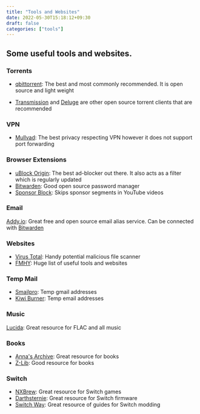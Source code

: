 ```yaml
---
title: "Tools and Websites"
date: 2022-05-30T15:18:12+09:30
draft: false
categories: ["tools"]
---
```


## Some useful tools and websites. 
  

### Torrents
- [qbittorrent](https://qbittorrent.org): The best and most commonly recommended. It is open source and light weight

- [Transmission](https://transmissionbt.com/) and [Deluge](https://deluge-torrent.org/) are other open source torrent clients that are recommended 

### VPN
- [Mullvad](https://mullvad.net): The best privacy respecting VPN however it does not support port forwarding

### Browser Extensions 
- [uBlock Origin](https://ublockorigin.com/): The best ad-blocker out there. It also acts as a filter which is regularly updated
- [Bitwarden](https://bitwarden.com): Good open source password manager
- [Sponsor Block](https://sponsor.ajay.app/): Skips sponsor segments in YouTube videos
### Email
[Addy.io](https://addy.io/): Great free and open source email alias service. Can be connected with [Bitwarden](https://bitwarden.com)
### Websites 
- [Virus Total](https://www.virustotal.com/gui/home/upload):
Handy potential malicious file scanner
- [FMHY](https://fmhy.net): Huge list of useful tools and websites
### Temp Mail
- [Smailpro](https://smailpro.com/temporary-email): Temp gmail addresses
- [Kiwi Burner](https://burner.kiwi/): Temp email addresses
### Music
[Lucida](https://lucida.to/): Great resource for FLAC and all music

### Books
- [Anna's Archive](https://annas-archive.org): Great resource for books
- [Z-Lib](https://z-lib.gd/): Good resource for books

### Switch
- [NXBrew](https://nxbrew.net/): Great resource for Switch games
- [Darthsternie](https://darthsternie.net/switch-firmwares/): Great resource for Switch firmware
- [Switch Way](Switchway.net): Great resource of guides for Switch modding
